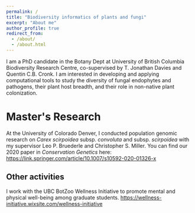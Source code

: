 ```yaml
---
permalink: /
title: "Biodiversity informatics of plants and fungi"
excerpt: "About me"
author_profile: true
redirect_from: 
  - /about/
  - /about.html
---
```


I am a PhD candidate in the Botany Dept at University of British Columbia Biodiversity Research Centre, co-supervised by T. Jonathan Davies and Quentin C.B. Cronk. I am interested in developing and applying computational tools to study the diversity of fungal endophytes and pathogens, their plant host breadth, and their role in non-native plant colonization.

Master's Research
======
At the University of Colorado Denver, I conducted population genomic research on <i> Carex scirpoidea </i> subsp. <i> convoluta </i> and subsp. <i> scirpoidea </i> with my supervisor Leo P. Bruederle and Christopher S. Miller.
  You can find our 2020 paper in <i> Conservation Genetics </i> here: https://link.springer.com/article/10.1007/s10592-020-01326-x

Other activities
------
I work with the UBC BotZoo Wellness Initiative to promote mental and physical well-being among graduate students.
https://wellness-initiative.wixsite.com/wellness-initiative

